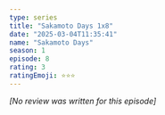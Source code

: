 ```yaml
---
type: series
title: "Sakamoto Days 1x8"
date: "2025-03-04T11:35:41"
name: "Sakamoto Days"
season: 1
episode: 8
rating: 3
ratingEmoji: ⭐️⭐️⭐️
---
```


*[No review was written for this episode]*
